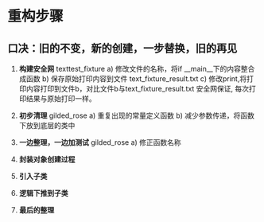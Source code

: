# 重构步骤
## 口决：旧的不变，新的创建，一步替换，旧的再见
1. **构建安全网**
    texttest_fixture
    a) 修改文件的名称，将if __main__下的内容整合成函数
    b) 保存原始打印内容到文件 text_fixture_result.txt
    c) 修改print,将打印内容打印到文件b，对比文件b与text_fixture_result.txt
    安全网保证, 每次打印结果与原始打印一样。

2. **初步清理** 
    gilded_rose
    a) 重复出现的常量定义函数
    b) 减少参数传递，将函数下放到底层的类中

3. **一边整理，一边加测试**
    gilded_rose
    a) 修正函数名称

4. **封装对象创建过程**
5. **引入子类**
6. **逻辑下推到子类**
7. **最后的整理**     

